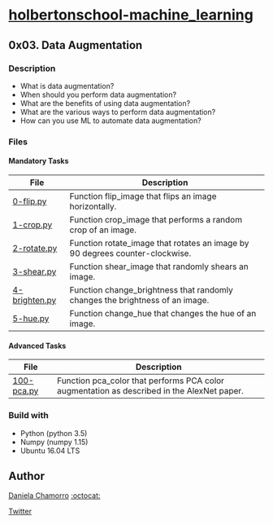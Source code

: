# [holbertonschool-machine_learning](https://github.com/dalexach/holbertonschool-machine_learning)

## 0x03. Data Augmentation
### Description 

- What is data augmentation?
- When should you perform data augmentation?
- What are the benefits of using data augmentation?
- What are the various ways to perform data augmentation?
- How can you use ML to automate data augmentation?


### Files
#### Mandatory Tasks

| File | Description |
| ------ | ------ |
| [0-flip.py](0-flip.py) | Function flip_image that flips an image horizontally. |
| [1-crop.py](1-crop.py) | Function crop_image that performs a random crop of an image. |
| [2-rotate.py](2-rotate.py) | Function rotate_image that rotates an image by 90 degrees counter-clockwise. |
| [3-shear.py](3-shear.py) | Function shear_image that randomly shears an image. |
| [4-brighten.py](4-brighten.py) | Function change_brightness that randomly changes the brightness of an image. |
| [5-hue.py](5-hue.py) | Function change_hue that changes the hue of an image. |


#### Advanced Tasks
| File | Description |
| ------ | ------ |
| [100-pca.py](100-pca.py) | Function pca_color that performs PCA color augmentation as described in the AlexNet paper. |


### Build with
- Python (python 3.5)
- Numpy (numpy 1.15)
- Ubuntu 16.04 LTS 

## Author

[Daniela Chamorro](https://www.linkedin.com/in/dalexach/) [:octocat:](https://github.com/dalexach)

[Twitter](https://twitter.com/dalexach)
